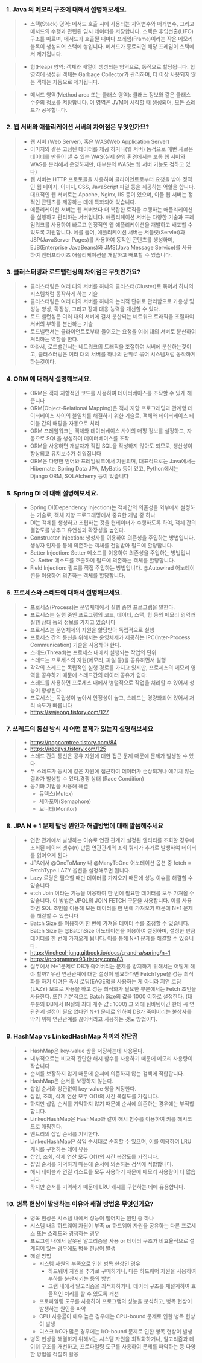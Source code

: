 
### 1. Java 의 메모리 구조에 대해서 설명해보세요.
> - 스택(Stack) 영역: 메서드 호출 시에 사용되는 지역변수와 매개변수, 그리고 메서드의 수행과 관련된 임시 데이터를 저장합니다. 스택은 후입선출(LIFO) 구조를 따르며, 메서드가 호출될 때마다 프레임(Frame)이라는 작은 메모리 블록이 생성되어 스택에 쌓입니다. 메서드가 종료되면 해당 프레임이 스택에서 제거됩니다.

> - 힙(Heap) 영역: 객체와 배열이 생성되는 영역으로, 동적으로 할당됩니다. 힙 영역에 생성된 객체는 Garbage Collector가 관리하며, 더 이상 사용되지 않는 객체는 자동으로 제거됩니다.

> - 메서드 영역(Method area 또는 클래스 영역): 클래스 정보와 같은 클래스 수준의 정보를 저장합니다. 이 영역은 JVM이 시작할 때 생성되며, 모든 스레드가 공유합니다.

### 2. 웹 서버와 애플리케이션 서버의 차이점은 무엇인가요?
> - 웹 서버 (Web Server), 혹은 WAS(Web Application Server)
> - 이미지와 같은 고정된 데이터를 제공 하거나(웹 서버) 동적으로 매번 새로운 데이터를 만들어 낼 수 있는 
> WAS(실제 운영 환경에서는 보통 웹 서버와 WAS를 분리해서 운영하지만, 대부분의 WAS는 웹 서버 기능도 겸하고 있다)
> - 웹 서버는 HTTP 프로토콜을 사용하여 클라이언트로부터 요청을 받아 정적인 웹 페이지, 이미지, CSS, JavaScript 파일 등을 제공하는 역할을 합니다. 대표적인 웹 서버로는 Apache, Nginx, IIS 등이 있으며, 이들 웹 서버는 정적인 콘텐츠를 제공하는 데에 특화되어 있습니다.
> - 애플리케이션 서버는 웹 서버보다 더 복잡한 로직을 수행하는 애플리케이션을 실행하고 관리하는 서버입니다. 애플리케이션 서버는 다양한 기술과 프레임워크를 사용하여 빠르고 안정적인 웹 애플리케이션을 개발하고 배포할 수 있도록 지원합니다. 예를 들어, 애플리케이션 서버는 서블릿(Servlet)과 JSP(JavaServer Pages)를 사용하여 동적인 콘텐츠를 생성하며, EJB(Enterprise JavaBeans)와 JMS(Java Message Service)를 사용하여 엔터프라이즈 애플리케이션을 개발하고 배포할 수 있습니다.

### 3. 클러스터링과 로드밸런싱의 차이점은 무엇인가요?
> - 클러스터링은 여러 대의 서버를 하나의 클러스터(Cluster)로 묶어서 하나의 시스템처럼 동작하게 하는 기술
> - 클러스터링은 여러 대의 서버를 하나의 논리적 단위로 관리함으로 가용성 및 성능 향상, 확장성, 그리고 장애 대응 능력을 개선할 수 있다.
> - 로드 밸런싱은 여러 대의 서버에 걸쳐 분산되는 네트워크 트래픽을 조절하여 서버의 부하를 분산하는 기술
> - 로드밸런서는 클라이언트로부터 들어오는 요청을 여러 대의 서버로 분산하여 처리하는 역할을 한다.
> - 따라서, 로드밸런서는 네트워크의 트래픽을 조절하여 서버에 분산하는것이고, 클러스터링은 여러 대의 서버를 하나의 단위로 묶어 시스템처럼 동작하게 하는것이다.

### 4. ORM 에 대해서 설명해보세요.
> - ORM은 객체 지향적인 코드를 사용하여 데이터베이스를 조작할 수 있게 해줍니다
> - ORM(Object-Relational Mapping)은 객체 지향 프로그래밍과 관계형 데이터베이스 사이의 불일치를 해결하기 위한 기술로, 객체와 데이터베이스 테이블 간의 매핑을 자동으로 처리
> - ORM 프레임워크는 객체와 데이터베이스 사이의 매핑 정보를 설정하고, 자동으로 SQL을 생성하여 데이터베이스를 조작
> - ORM을 사용하면 개발자가 직접 SQL을 작성하지 않아도 되므로, 생산성이 향상되고 유지보수가 쉬워집니다
> - ORM은 다양한 언어와 프레임워크에서 지원되며, 대표적으로는 Java에서는 Hibernate, Spring Data JPA, MyBatis 등이 있고, Python에서는 Django ORM, SQLAlchemy 등이 있습니다

### 5. Spring DI 에 대해 설명해보세요.
> - Spring DI(Dependency Injection)는 객체간의 의존성을 외부에서 설정하는 기술로, 객체 지향 프로그래밍에서 중요한 개념 중 하나
> - DI는 객체를 생성하고 조립하는 것을 컨테이너가 수행하도록 하여, 객체 간의 결합도를 낮추고 유연성과 확장성을 높인다.
> - Constructor Injection: 생성자를 이용하여 의존성을 주입하는 방법입니다. 생성자 인자를 통해 의존하는 객체를 전달받아 필드에 할당합니다. 
> - Setter Injection: Setter 메소드를 이용하여 의존성을 주입하는 방법입니다. Setter 메소드를 호출하여 필드에 의존하는 객체를 할당합니다. 
> - Field Injection: 필드를 직접 주입하는 방법입니다. @Autowired 어노테이션을 이용하여 의존하는 객체를 할당합니다.

### 6. 프로세스와 스레드에 대해서 설명해보세요.
> - 프로세스(Process)는 운영체제에서 실행 중인 프로그램을 말한다.
> - 프로세스는 실행 중인 프로그램의 코드, 데이터, 스택, 힙 등의 메모리 영역과 실행 상태 등의 정보를 가지고 있습니다
> - 프로세스는 운영체제의 자원을 할당받아 독립적으로 실행
> - 프로세스 간의 통신을 위해서는 운영체제가 제공하는 IPC(Inter-Process Communication) 기술을 사용해야 한다.
> - 스레드(Thread)는 프로세스 내에서 실행되는 작업의 단위
> - 스레드는 프로세스의 자원(메모리, 파일 등)을 공유하면서 실행
> - 각각의 스레드는 독립적인 실행 경로를 가지고 있지만, 프로세스의 메모리 영역을 공유하기 때문에 스레드간의 데이터 공유가 쉽다.
> - 스레드를 사용하면 프로세스 내에서 병렬적으로 작업을 처리할 수 있어서 성능이 향상된다.
> - 프로세스는 독립성이 높아서 안정성이 높고, 스레드는 경량화되어 있어서 처리 속도가 빠릅니다
> - https://swjeong.tistory.com/127

### 7. 쓰레드의 통신 방식 시 어떤 문제가 있는지 설명해보세요
> - https://popcorntree.tistory.com/84
> - https://iredays.tistory.com/125
> - 스레드 간의 통신은 공유 자원에 대한 접근 문제 때문에 문제가 발생할 수 있다.
> - 두 스레드가 동시에 같은 자원에 접근하여 데이터가 손상되거나 예기치 않는 결과가 발생할 수 있다.경쟁 상태 (Race Condition)
> - 동기화 기법을 사용해 해결
>   - 뮤텍스(Mutex)
>   - 세마포어(Semaphore)
>   - 모니터(Monitor)

### 8. JPA N + 1 문제 발생 원인과 해결방법에 대해 말씀해주세요
> - 연관 관계에서 발생하는 이슈로 연관 관계가 설정된 엔티티를 조회할 경우에 조회된 데이터 갯수(n) 만큼 연관관계의 조회 쿼리가 추가로 발생하여 데이터를 읽어오게 된다
> - JPA에서 @OneToMany 나 @ManyToOne 어노테이션 옵션 중 fetch = FetchType.LAZY 옵션을 설정해주면 됩니다.
> - Lazy 로딩은 필요할 때만 데이터를 가져오기 때문에 성능 이슈를 해결할 수 있습니다
> - etch Join 이라는 기능을 이용하여 한 번에 필요한 데이터를 모두 가져올 수 있습니다. 이 방법은 JPQL의 JOIN FETCH 구문을 사용합니다. 이를 사용하면 SQL 조인을 이용해 모든 데이터를 한 번에 가져오기 때문에 N+1 문제를 해결할 수 있습니다
> - Batch Size 를 이용하여 한 번에 가져올 데이터 수를 조정할 수 있습니다. Batch Size 는 @BatchSize 어노테이션을 이용하여 설정하며, 설정한 만큼 데이터를 한 번에 가져오게 됩니다. 이를 통해 N+1 문제를 해결할 수 있습니다.
> - https://incheol-jung.gitbook.io/docs/q-and-a/spring/n+1
> - https://programmer93.tistory.com/83
> - 실무에서 N+1문제로 DB가 죽어버리는 문제를 방지하기 위해서는 어떻게 해야 할까?
    우선 연관관계에 대한 설정이 필요하다면 FetchType을 성능 최적화를 하기 어려운 즉시 로딩(EAGER)을 사용하는 게 아니라 지연 로딩 (LAZY) 모드로 사용을 하고 성능 최적화가 필요한 부분에서는 Fetch 조인을 사용한다.
    또한 기본적으로 Batch Size의 값을 1000 이하로 설정한다. (대부분의 DB에서 IN절의 최대 개수 값 : 1000)
그 외에 팀바팀이긴 한데 꼭 연관관계 설정이 필요 없다면 N+1 문제로 인하여 DB가 죽어버리는 불상사를 막기 위해 연관관계를 끊어버리고 사용하는 것도 방법이다.

### 9. HashMap vs LinkedHashMap 차이와 장단점
> - HashMap은 key-value 쌍을 저장하는데 사용된다.
> - 내부적으로는 비교적 간단한 해시 함수를 사용하기 때문에 메모리 사용량이 작습니다
> - 순서를 보장하지 않기 때문에 순서에 의존하지 않는 검색에 적합합니다. 
> - HashMap은 순서를 보장하지 않는다.
> - 삽입 순서와 상관없이 key-value 쌍을 저장한다. 
> - 삽입, 조회, 삭제 연산 모두 O(1)의 시간 복잡도를 가집니다.
> - 하지만 삽입 순서를 기억하지 않기 때문에 순서에 의존하는 경우에는 부적합합니다.
> - LinkedHashMap은 HashMap과 같이 해시 함수를 이용하여 키를 해시코드로 매핑한다.
> - 엔트리의 삽입 순서를 기억한다.
> - LinkedHashMap은 삽입 순서대로 순회할 수 있으며, 이를 이용하여 LRU 캐시를 구현하는 데에 유용
> - 삽입, 조회, 삭제 연산 모두 O(1)의 시간 복잡도를 가집니다.
> - 삽입 순서를 기억하기 때문에 순서에 의존하는 검색에 적합합니다.
> - 해시 테이블과 연결 리스트를 모두 사용하기 때문에 메모리 사용량이 더 많습니다.
> - 하지만 순서를 기억하기 때문에 LRU 캐시를 구현하는 데에 유용합니다.

### 10. 병목 현상이 발생하는 이유와 해결 방법은 무엇인가요?
> - 병목 현상은 시스템 내에서 성능이 떨어지는 원인 중 하나
> - 시스템 내의 하드웨어 자원이 부족 or 하드웨어 자원을 공유하는 다른 프로세스 또는 스레드와 경쟁하는 경우
> - 프로그램 내에서 잘못된 알고리즘을 사용 or 데이터 구조가 비효율적으로 설계되어 있는 경우에도 병목 현상이 발생
> - 해결 방법
>   - 시스템 자원의 부족으로 인한 병목 현상인 경우
>     - 하드웨어 자원을 추가로 구매하거나, 다른 하드웨어 자원을 사용하여 부하를 분산시키는 등의 방법
>     - 그램 내에서 알고리즘을 최적화하거나, 데이터 구조를 재설계하여 효율적인 처리를 할 수 있도록 개선
>   -  프로파일링 도구를 사용하여 프로그램의 성능을 분석하고, 병목 현상이 발생하는 원인을 파악
>     - CPU 사용률이 매우 높은 경우에는 CPU-bound 문제로 인한 병목 현상이 발생
>     - 디스크 I/O가 많은 경우에는 I/O-bound 문제로 인한 병목 현상이 발생
> - 병목 현상을 해결하기 위해서는 시스템 자원을 최적화하거나, 알고리즘과 데이터 구조를 개선하고, 프로파일링 도구를 사용하여 문제를 파악하는 등 다양한 방법을 적절히 활용
